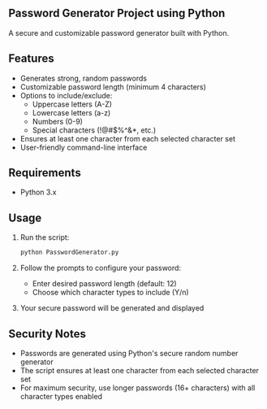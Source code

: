 ## Password Generator Project using Python
A secure and customizable password generator built with Python.

## Features

- Generates strong, random passwords
- Customizable password length (minimum 4 characters)
- Options to include/exclude:
  - Uppercase letters (A-Z)
  - Lowercase letters (a-z)
  - Numbers (0-9)
  - Special characters (!@#$%^&*, etc.)
- Ensures at least one character from each selected character set
- User-friendly command-line interface

## Requirements

- Python 3.x

## Usage

1. Run the script:
   ```bash
   python PasswordGenerator.py
   
2. Follow the prompts to configure your password:
   - Enter desired password length (default: 12)
   - Choose which character types to include (Y/n)

3.  Your secure password will be generated and displayed

## Security Notes

  - Passwords are generated using Python's secure random number generator
  - The script ensures at least one character from each selected character set
  - For maximum security, use longer passwords (16+ characters) with all character types enabled
